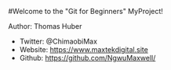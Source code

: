 #Welcome to the "Git for Beginners" MyProject!

Author: Thomas Huber
- Twitter: @ChimaobiMax
- Website: https://www.maxtekdigital.site
- Github: https://github.com/NgwuMaxwell/
